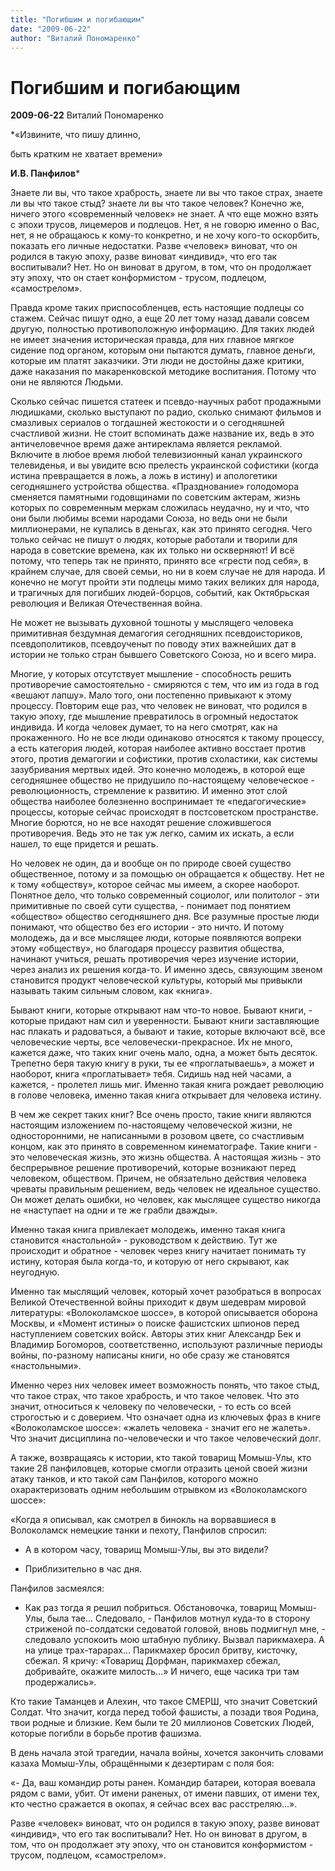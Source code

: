 ```yaml
---
title: "Погибшим и погибающим"
date: "2009-06-22"
author: "Виталий Пономаренко"
---
```


# Погибшим и погибающим

**2009-06-22** Виталий Пономаренко

*«Извините, что пишу длинно, 

быть кратким не хватает времени»

 **И.В. Панфилов***

Знаете ли вы, что такое храбрость, знаете ли вы что такое страх, знаете ли вы что такое стыд? знаете ли вы что такое человек? Конечно же, ничего этого «современный человек» не знает. А что еще можно взять с эпохи трусов, лицемеров и подлецов. Нет, я не говорю именно о Вас, нет, я не обращаюсь к кому-то конкретно, и не хочу кого-то оскорбить, показать его личные недостатки. Разве «человек» виноват, что он родился в такую эпоху, разве виноват «индивид», что его так воспитывали? Нет. Но он виноват в другом, в том, что он продолжает эту эпоху, что он стает конформистом - трусом, подлецом, «самострелом».

Правда кроме таких приспособленцев, есть настоящие подлецы со стажем. Сейчас пишут одно, а еще 20 лет тому назад давали совсем другую, полностью противоположную информацию. Для таких людей не имеет значения историческая правда, для них главное мягкое сидение под органом, которым они пытаются думать, главное деньги, которые им платят заказчики. Эти люди не достойны даже критики, даже наказания по макаренковской методике воспитания. Потому что они не являются Людьми.

Сколько сейчас пишется статеек и псевдо-научных работ продажными людишками, сколько выступают по радио, сколько снимают фильмов и смазливых сериалов о тогдашней жестокости и о сегодняшней счастливой жизни. Не стоит вспоминать даже название их, ведь в это античеловечное время даже антиреклама является рекламой. Включите в любое время любой телевизионный канал украинского телевиденья, и вы увидите всю прелесть украинской софистики (когда истина превращается в ложь, а ложь в истину) и апологетики сегодняшнего устройства общества. «Празднование» голодомора сменяется памятными годовщинами по советским актерам, жизнь которых по современным меркам сложилась неудачно, ну и что, что они были любимы всеми народами Союза, но ведь они не были миллионерами, не купались в деньгах, как это принято сегодня. Чего только сейчас не пишут о людях, которые работали и творили для народа в советские времена, как их только ни оскверняют! И всё потому, что теперь так не принято, принято все «грести под себя», в крайнем случае, для своей семьи, но ни в коем случае не для народа. И конечно не могут пройти эти подлецы мимо таких великих для народа, и трагичных для погибших людей-борцов, событий, как Октябрьская революция и Великая Отечественная война.

Не может не вызывать духовной тошноты у мыслящего человека примитивная бездумная демагогия сегодняшних псевдоисториков, псевдополитиков, псевдоученыт по поводу этих важнейших дат в истории не только стран бывшего Советского Союза, но и всего мира.

Многие, у которых отсутствует мышление - способность решить противоречие самостоятельно - смиряются с тем, что им из года в год «вешают лапшу». Мало того, они постепенно привыкают к этому процессу. Повторим еще раз, что человек не виноват, что родился в такую эпоху, где мышление превратилось в огромный недостаток индивида. И когда человек думает, то на него смотрят, как на прокаженного. Но не все люди одинаково относятся к такому процессу, а есть категория людей, которая наиболее активно восстает против этого, против демагогии и софистики, против схоластики, как системы зазубривания мертвых идей. Это конечно молодежь, в которой еще сегодняшнее общество не придушило по-настоящему человеческое - революционность, стремление к развитию. И именно этот слой общества наиболее болезненно воспринимает те «педагогические» процессы, которые сейчас происходят в постсоветском пространстве. Многие борются, но не все находят решение сложившегося противоречия. Ведь это не так уж легко, самим их искать, а если нашел, то еще придется и решать.

Но человек не один, да и вообще он по природе своей существо общественное, потому и за помощью он обращается к обществу. Нет не к тому «обществу», которое сейчас мы имеем, а скорее наоборот. Понятное дело, что только современный социолог, или политолог - эти примитивные по своей сути существа, - понимает под понятием «общество» общество сегодняшнего дня. Все разумные простые люди понимают, что общество без его истории - это ничто. И потому молодежь, да и все мыслящее люди, которые появляются вопреки этому «обществу», но благодаря процессу развития общества, начинают учиться, решать противоречия через изучение истории, через анализ их решения когда-то. И именно здесь, связующим звеном становится продукт человеческой культуры, который мы привыкли называть таким сильным словом, как «книга».

Бывают книги, которые открывают нам что-то новое. Бывают книги, - которые придают нам сил и уверенности. Бывают книги заставляющие нас плакать и радоваться, а бывают и такие, которые включают всё, все человеческие черты, все человечески-прекрасное. Их не много, кажется даже, что таких книг очень мало, одна, а может быть десяток. Трепетно беря такую книгу в руки, ты ее «проглатываешь», а может и наоборот, книга «проглатывает» тебя. Сидишь над ней часами, а кажется, - пролетел лишь миг. Именно такая книга рождает революцию в голове человека, именно такая книга открывает для человека истину.

В чем же секрет таких книг? Все очень просто, такие книги являются настоящим изложением по-настоящему человеческой жизни, не односторонними, не написанными в розовом цвете, со счастливым концом, как это принято в современном кинематографе. Такие книги - это человеческая жизнь, это жизнь общества. А настоящая жизнь - это беспрерывное решение противоречий, которые возникают перед человеком, обществом. Причем, не обязательно действия человека чреваты правильным решением, ведь человек не идеальное существо. Он может делать ошибки, но человек, как мыслящее существо никогда не «наступает на одни и те же грабли дважды».

Именно такая книга привлекает молодежь, именно такая книга становится «настольной» - руководством к действию. Тут же происходит и обратное - человек через книгу начитает понимать ту истину, которая была когда-то, и которую от него скрывают, как неугодную.

Именно так мыслящий человек, который хочет разобраться в вопросах Великой Отечественной войны приходит к двум шедеврам мировой литературы: «Волоколамское шоссе», в которой описывается оборона Москвы, и «Момент истины» о поиске фашистских шпионов перед наступлением советских войск. Авторы этих книг Александр Бек и Владимир Богоморов, соответственно, используют различные периоды войны, по-разному написаны книги, но обе сразу же становятся «настольными».

Именно через них человек имеет возможность понять, что такое стыд, что такое страх, что такое храбрость, и что такое человек. Что это значит, относиться к человеку по человечески, - то есть со всей строгостью и с доверием. Что означает одна из ключевых фраз в книге «Волоколамское шоссе»: «жалеть человека - значит его не жалеть». Что значит дисциплина по-человечески и что такое человеческий долг.

А также, возвращаясь к истории, кто такой товарищ Момыш-Улы, кто такие 28 панфиловцев, которые смогли отразить ценой своей жизни атаку танков, и кто такой сам Панфилов, которого можно охарактеризовать одним небольшим отрывком из «Волоколамского шоссе»:

«Когда я описывал, как смотрел в бинокль на ворвавшиеся в Волоколамск немецкие танки и пехоту, Панфилов спросил:

- А в котором часу, товарищ Момыш-Улы, вы это видели?

- Приблизительно в час дня.

Панфилов засмеялся:

- Как раз тогда я решил побриться. Обстановочка, товарищ Момыш-Улы, была тае... Следовало, - Панфилов мотнул куда-то в сторону стриженой по-солдатски седоватой головой, вновь подмигнул мне, - следовало успокоить мою штабную публику. Вызвал парикмахера. А на улице трах-тарарах... Парикмахер бросил бритву, кисточку, сбежал. Я кричу: «Товарищ Дорфман, парикмахер сбежал, добривайте, окажите милость...» И ничего, еще часика три там продержались».

Кто такие Таманцев и Алехин, что такое СМЕРШ, что значит Советский Солдат. Что значит, когда перед тобой фашисты, а позади твоя Родина, твои родные и близкие. Кем были те 20 миллионов Советских Людей, которые погибли в борьбе против фашизма.

В день начала этой трагедии, начала войны, хочется закончить словами казаха Момыш-Улы, обращёнными к дезертирам с поля боя:

«- Да, ваш командир роты ранен. Командир батареи, которая воевала рядом с вами, убит. От имени раненых, от имени павших, от имени тех, кто честно сражается в окопах, я сейчас всех вас расстреляю...».

Разве «человек» виноват, что он родился в такую эпоху, разве виноват «индивид», что его так воспитывали? Нет. Но он виноват в другом, в том, что он продолжает эту эпоху, что он становится конформистом - трусом, подлецом, «самострелом».